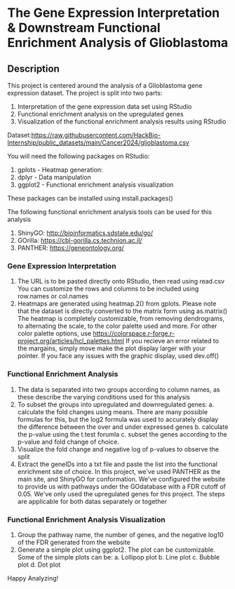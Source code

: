 # **The Gene Expression Interpretation & Downstream Functional Enrichment Analysis of Glioblastoma**

## **Description**
This project is centered around the analysis of a Glioblastoma gene expression dataset. The project is split into two parts:
1. Interpretation of the gene expression data set using RStudio
2. Functional enrichment analysis on the upregulated genes
3. Visualization of the functional enrichment analysis results using RStudio

Dataset:https://raw.githubusercontent.com/HackBio-Internship/public_datasets/main/Cancer2024/glioblastoma.csv


You will need the following packages on RStudio:
1. gplots - Heatmap generation: 
2. dplyr - Data manipulation
3. ggplot2 - Functional enrichment analysis visualization

These packages can be installed using install.packages()

The following functional enrichment analysis tools can be used for this analysis
1. ShinyGO: http://bioinformatics.sdstate.edu/go/
2. GOrilla: https://cbl-gorilla.cs.technion.ac.il/
3. PANTHER: https://geneontology.org/

### **Gene Expression Interpretation**
1. The URL is to be pasted directly onto RStudio, then read using read.csv
     You can customize the rows and columns to be included using row.names or col.names
2. Heatmaps are generated using heatmap.2() from gplots. Please note that the dataset is directly converted to the matrix form using as.matrix() 
     The heatmap is completely customizable, from removing dendrograms, to alternating the scale, to the color palette used and more.
     For other color palette options, use https://colorspace.r-forge.r-project.org/articles/hcl_palettes.html
     If you recieve an error related to the margains, simply move make the plot display larger with your pointer.
     If you face any issues with the graphic display, used dev.off()

### **Functional Enrichment Analysis**
1. The data is separated into two groups according to column names, as these describe the varying conditions used for this analysis
2. To subset the groups into upregulated and downregulated genes:
        a. calculate the fold changes using means. There are many possible formulas for this, but the log2 formula was used to accurately display the difference between the over and under expressed genes
        b. calculate the p-value using the t.test forumla
        c. subset the genes according to the p-value and fold change of choice.
3. Visualize the fold change and negative log of p-values to observe the split
4. Extract the geneIDs into a txt file and paste the list into the functional enrichment site of choice. In this project, we've used PANTHER as the main site, and ShinyGO for conformation. We've configured the website to provide us with pathways under the GOdatabase with a FDR cutoff of 0.05.
        We've only used the upregulated genes for this project. The steps are applicable for both datas separately or together

### **Functional Enrichment Analysis Visualization**
1. Group the pathway name, the number of genes, and the negative log10 of the FDR generated from the website
2. Generate a simple plot using ggplot2. The plot can be customizable. Some of the simple plots can be:
   a. Lollipop plot
   b. Line plot
   c. Bubble plot
   d. Dot plot

Happy Analyzing!
